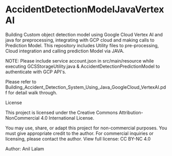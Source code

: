 # AccidentDetectionModelJavaVertexAI
Building Custom object detection model using Google Cloud Vertex AI and java for preprocessing, integrating with GCP cloud and making calls to Prediction Model. This repository includes Utility files to pre-processing, Cloud integration and calling prediction Model via JAVA.

NOTE: Please include service account.json in src/main/resource while executing GCSStorageUtility.java & AccidentDetectionPredictionModel to authenticate with GCP API's.

Please refer to Building_Accident_Detection_System_Using_Java_GoogleCloud_VertexAI.pdf for detail walk through.

License

This project is licensed under the Creative Commons Attribution-NonCommercial 4.0 International License.

You may use, share, or adapt this project for non-commercial purposes.
You must give appropriate credit to the author.
For commercial inquiries or licensing, please contact the author.
View full license: CC BY-NC 4.0

Author: Anil Lalam